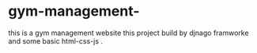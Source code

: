 # gym-management-
this is a gym management website 
this project build by djnago framworke and some basic html-css-js . 
